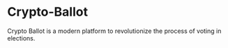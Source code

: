 # Crypto-Ballot
Crypto Ballot is a modern platform to revolutionize the process of voting in elections.
